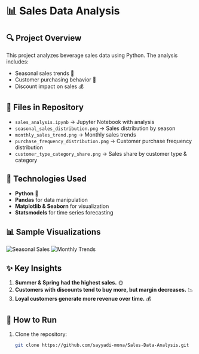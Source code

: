 # 📊 Sales Data Analysis

## 🔍 Project Overview
This project analyzes beverage sales data using Python. The analysis includes:
- Seasonal sales trends 📅
- Customer purchasing behavior 🛒
- Discount impact on sales 💰

## 📂 Files in Repository
- `sales_analysis.ipynb` → Jupyter Notebook with analysis
- `seasonal_sales_distribution.png` → Sales distribution by season
- `monthly_sales_trend.png` → Monthly sales trends
- `purchase_frequency_distribution.png` → Customer purchase frequency distribution
- `customer_type_category_share.png` → Sales share by customer type & category

## 🚀 Technologies Used
- **Python** 🐍
- **Pandas** for data manipulation
- **Matplotlib & Seaborn** for visualization
- **Statsmodels** for time series forecasting

## 📊 Sample Visualizations
![Seasonal Sales](seasonal_sales_distribution.png)
![Monthly Trends](monthly_sales_trend.png)

## ✨ Key Insights
1. **Summer & Spring had the highest sales.** 🌞
2. **Customers with discounts tend to buy more, but margin decreases.** 📉
3. **Loyal customers generate more revenue over time.** 💰

## 📌 How to Run
1. Clone the repository:
   ```bash
   git clone https://github.com/sayyadi-mona/Sales-Data-Analysis.git
